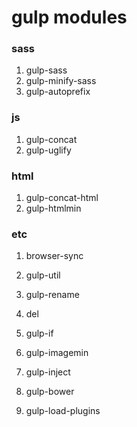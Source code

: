 # gulp modules

### sass
1. gulp-sass
1. gulp-minify-sass
1. gulp-autoprefix
### js
1. gulp-concat
1. gulp-uglify
### html
1. gulp-concat-html
1. gulp-htmlmin
### etc
1. browser-sync
1. gulp-util
1. gulp-rename
1. del
1. gulp-if
1. gulp-imagemin

1. gulp-inject
1. gulp-bower
1. gulp-load-plugins
